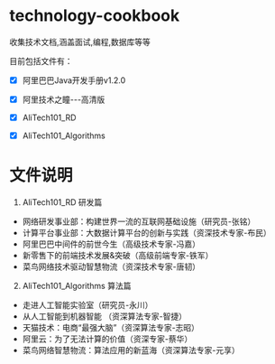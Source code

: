 # technology-cookbook
收集技术文档,涵盖面试,编程,数据库等等

目前包括文件有：
- [x] 阿里巴巴Java开发手册v1.2.0
- [x] 阿里技术之瞳---高清版
- [x] AliTech101_RD
- [x] AliTech101_Algorithms


# 文件说明

1. AliTech101_RD 研发篇

- 网络研发事业部：构建世界一流的互联网基础设施（研究员-张铭）
- 计算平台事业部：大数据计算平台的创新与实践（资深技术专家-布民）
- 阿里巴巴中间件的前世今生（高级技术专家-冯嘉）
- 新零售下的前端技术发展&突破（高级前端专家-铁军）
- 菜鸟网络技术驱动智慧物流（资深技术专家-唐韧）

2. AliTech101_Algorithms 算法篇

- 走进人工智能实验室（研究员-永川）
- 从人工智能到机器智能  （资深算法专家-智捷）
- 天猫技术：电商“最强大脑”（资深算法专家-志昭）
- 阿里云：为了无法计算的价值（资深专家-蔡华）
- 菜鸟网络智慧物流：算法应用的新蓝海（资深算法专家-元享）